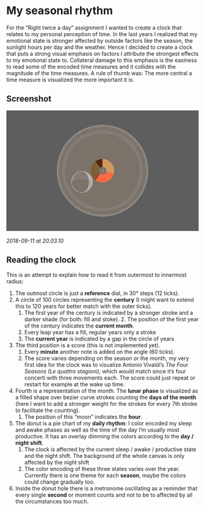 # My seasonal rhythm

For the “Right twice a day” assignment I wanted to create a clock that relates to my personal perception of time. In the last years I realized that my emotional state is stronger affected by outside factors like the season, the sunlight hours per day and the weather. Hence I decided to create a clock that puts a strong visual emphasis on factors I attribute the strongest effects to my emotional state to. Collateral damage to this emphasis is the easiness to read some of the encoded time measures and it collides with the magnitude of the time measures. A rule of thumb was: The more central a time measure is visualized the more important it is.

## Screenshot

<img src="assets/2018-09-11_20_03_10.jpg" />

_2018-09-11 at 20.03.10_

## Reading the clock

This is an attempt to explain how to read it from outermost to innermost radius:

1. The outmost circle is just a **reference** dial, in 30° steps (12 ticks).
2. A circle of 100 circles representing the **century** (I might want to extend this to 120 years for better match with the outer ticks).
    1. The first year of the century is indicated by a stronger stroke and a darker shade (for both: fill and stoke).
        2. The position of the first year of the century indicates the **current month**.
    2. Every leap year has a fill, regular years only a stroke
    3. The **current year** is indicated by a gap in the circle of years
3. The third position is a score (this is not implemented yet).
    1. Every **minute** another note is added on the angle (60 ticks).
    2. The score varies depending on the season or the month, my very first idea for the clock was to visualize Antonio Vivaldi’s _The Four Seasons (Le quattro stagioni)_, which would match since it’s four concerti with three movements each. The score could just repeat or restart for example at the wake up time.
4. Fourth is a representation of the month. The **lunar phase** is visualized as a filled shape over bezier curve strokes counting the **days of the month** (here I want to add a stronger weight for the strokes for every 7th stroke to facilitate the counting).
    1. The position of this “moon” indicates the **hour**.
5. The donut is a pie chart of my **daily rhythm**: I color encoded my sleep and awake phases as well as the time of the day I’m usually most productive. It has an overlay dimming the colors according to the **day / night shift**.
    1. The clock is affected by the current sleep / awake / productive state and the night shift. The background of the whole canvas is only affected by the night shift
    2. The color encoding of these three states varies over the year. Currently there is one theme for each **season**, maybe the colors could change gradually too.
6.  Inside the donut hole there is a metronome oscillating as a reminder that every single **second** or moment counts and not to be to affected by all the circumstances too much.

